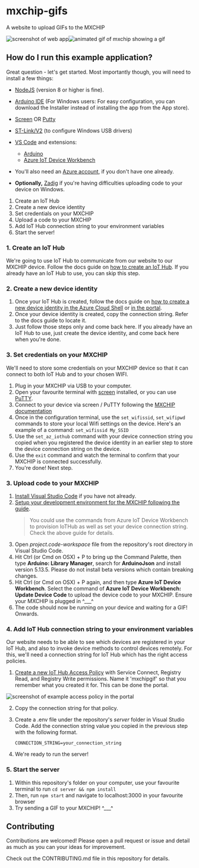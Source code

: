 # mxchip-gifs

A website to upload GIFs to the MXCHIP

![screenshot of web app](app-screenshot.gif)![animated gif of mxchip showing a gif](chip-screenshot.gif)

## How do I run this example application?

Great question - let's get started. Most importantly though, you will need to install a few things:
 - [NodeJS](https://nodejs.org) (version 8 or higher is fine).
 - [Arduino IDE](https://www.arduino.cc/en/main/software) (For Windows users: For easy configuration, you can download the Installer instead of installing the app from the App store).
 - [Screen](https://linuxize.com/post/how-to-use-linux-screen/) OR [Putty](https://www.chiark.greenend.org.uk/~sgtatham/putty/latest.html)
 - [ST-Link/V2](http://www.st.com/en/development-tools/stsw-link009.html) (to configure Windows USB drivers)
- [VS Code](https://code.visualstudio.com/) and extensions:
  - [Arduino](https://marketplace.visualstudio.com/items?itemName=vsciot-vscode.vscode-arduino)
  - [Azure IoT Device Workbench](https://marketplace.visualstudio.com/items?itemName=vsciot-vscode.vscode-iot-workbench)
- You'll also need an [Azure account](https://azure.microsoft.com/en-us/free/), if you don't have one already.

 - **Optionally,** [Zadig](https://zadig.akeo.ie/) if you're having difficulties uploading code to your device on Windows.

1. Create an IoT Hub
2. Create a new device identity
3. Set credentials on your MXCHIP
4. Upload a code to your MXCHIP
5. Add IoT Hub connection string to your environment variables
6. Start the server!

### 1. Create an IoT Hub

We're going to use IoT Hub to communicate from our website to our MXCHIP device. Follow the docs guide on [how to create an IoT Hub](https://docs.microsoft.com/en-us/azure/iot-hub/quickstart-send-telemetry-node#create-an-iot-hub). If you already have an IoT Hub to use, you can skip this step.

### 2. Create a new device identity

1. Once your IoT Hub is created, follow the docs guide on [how to create a new device identity in the Azure Cloud Shell](https://docs.microsoft.com/en-us/azure/iot-hub/quickstart-send-telemetry-node#register-a-device) or [in the portal](https://docs.microsoft.com/en-us/azure/iot-hub/iot-hub-raspberry-pi-web-simulator-get-started#register-a-new-device-in-the-iot-hub).
2. Once your device identity is created, copy the connection string. Refer to the docs guide to locate it.
3. Just follow those steps only and come back here. If you already have an IoT Hub to use, just create the device identity, and come back here when you're done.

### 3. Set credentials on your MXCHIP

We'll need to store some credentials on your MXCHIP device so that it can connect to both IoT Hub and to your chosen WIFI.

1. Plug in your MXCHIP via USB to your computer.
2. Open your favourite terminal with [screen](https://linuxize.com/post/how-to-use-linux-screen/) installed, or you can use [PuTTY](https://www.putty.org/).
3. Connect to your device via screen / PuTTY following the [MXCHIP documentation](https://microsoft.github.io/azure-iot-developer-kit/docs/use-configuration-mode/)
4. Once in the configuration terminal, use the `set_wifissid`, `set_wifipwd` commands to store your local Wifi settings on the device. Here's an example of a command: `set_wifissid My_SSID`
5. Use the `set_az_iothub` command with your device connection string you copied when you registered the device identity in an earlier step to store the device connection string on the device.
6. Use the `exit` command and watch the terminal to confirm that your MXCHIP is connected successfully.
7. You're done! Next step.

### 3. Upload code to your MXCHIP

1. [Install Visual Studio Code](https://code.visualstudio.com/docs/setup/setup-overview) if you have not already.
2. [Setup your development environment for the MXCHIP following the guide](https://microsoft.github.io/azure-iot-developer-kit/docs/get-started/#prepare-the-development-environment).
    > You could use the commands from Azure IoT Device Workbench to provision IoTHub as well as set your device connection string. Check the above guide for details.
3. Open *project.code-workspace* file from the repository's root directory in Visual Studio Code.
4. Hit Ctrl (or Cmd on OSX) + P to bring up the Command Palette, then type **Arduino: Library Manager**, search for **ArduinoJson** and install version 5.13.5. Please do not install beta versions which contain breaking changes.
5. Hit Ctrl (or Cmd on OSX) + P again, and then type **Azure IoT Device Workbench**. Select the command of **Azure IoT Device Workbench: Update Device Code** to upload the device code to your MXCHIP. Ensure your MXCHIP is plugged in ^___^
6. The code should now be running on your device and waiting for a GIF! Onwards.

### 4. Add IoT Hub connection string to your environment variables

Our website needs to be able to see which devices are registered in your IoT Hub, and also to invoke device methods to control devices remotely. For this, we'll need a connection string for IoT Hub which has the right access policies.

1. [Create a new IoT Hub Access Policy](https://docs.microsoft.com/en-us/azure/iot-hub/iot-hub-devguide-security#access-control-and-permissions) with Service Connect, Registry Read, and Registry Write permissions. Name it 'mxchipgif' so that you remember what you created it for. This can be done the portal.

![screenshot of example access policy in the portal](portal-policy-screenshot.png)

2. Copy the connection string for that policy.
3. Create a .env file under the repository's *server* folder in Visual Studio Code. Add the connection string value you copied in the previous step with the following format.

    ```dosini
    CONNECTION_STRING=your_connection_string
    ```

4. We're ready to run the server!

### 5. Start the server

1. Within this repository's folder on your computer, use your favourite terminal to run `cd server && npm install` 
2. Then, run `npm start` and navigate to localhost:3000 in your favourite browser
3. Try sending a GIF to your MXCHIP! ^___^

## Contributing

Contributions are welcomed! Please open a pull request or issue and detail as much as you can your ideas for improvement.

Check out the CONTRIBUTING.md file in this repository for details.
